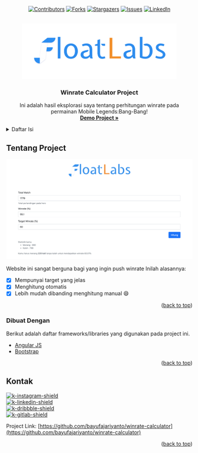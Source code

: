 <div id="top"></div>
<div align="center">

[![Contributors][contributors-shield]][contributors-url]
[![Forks][forks-shield]][forks-url]
[![Stargazers][stars-shield]][stars-url]
[![Issues][issues-shield]][issues-url]
[![LinkedIn][linkedin-shield]][linkedin-url]

</div>

<!-- PROJECT LOGO -->
<br />
<div align="center">
  <a href="https://github.com/bayufajariyanto/winrate-calculator">
    <img src="img/logo_letter.png" alt="Logo Float Labs" height="150">
  </a>

  <h3 align="center">Winrate Calculator Project</h3>

  <p align="center">
    Ini adalah hasil eksplorasi saya tentang perhitungan winrate pada permainan Mobile Legends:Bang-Bang!
    <br />
    <a href="https://bayufajariyanto.github.io/winrate-calculator"><strong>Demo Project »</strong></a>
  </p>
</div>



<!-- DAFTAR ISI -->
<details>
  <summary>Daftar Isi</summary>
  <ol>
    <li>
      <a href="#tentang-project">Tentang Project</a>
      <ul>
        <li><a href="#dibuat-dengan">Dibuat dengan</a></li>
      </ul>
    </li>
    <li>
      <a href="#kontak">Kontak</a>
    </li>
  </ol>
</details>



<!-- TENTANG PROJECT -->
<div id="tentang-project"></div>

## Tentang Project

[![Tampilan Utama][product-screenshot]](https://bayufajariyanto.github.io/winrate-calculator/)

Website ini sangat berguna bagi yang ingin push winrate
Inilah alasannya:
- [x] Mempunyai target yang jelas
- [x] Menghitung otomatis
- [x] Lebih mudah dibanding menghitung manual :smile:

<p align="right">(<a href="#top">back to top</a>)</p>

<div id="dibuat-dengan"></div>

### Dibuat Dengan
Berikut adalah daftar frameworks/libraries yang digunakan pada project ini.

* [Angular JS](https://angularjs.org/)
* [Bootstrap](https://getbootstrap.com)

<p align="right">(<a href="#top">back to top</a>)</p>

<!-- KONTAK -->
<div id="kontak"></div>

## Kontak

[![k-instagram-shield]][k-instagram-url]<br>
[![k-linkedin-shield]][k-linkedin-url]<br>
[![k-dribbble-shield]][k-dribbble-url]<br>
[![k-gitlab-shield]][k-gitlab-url]<br>

Project Link: [https://github.com/bayufajariyanto/winrate-calculator](https://github.com/bayufajariyanto/winrate-calculator)

<p align="right">(<a href="#top">back to top</a>)</p>

<!-- VARIABEL -->
[contributors-shield]: https://img.shields.io/github/contributors/bayufajariyanto/winrate-calculator.svg?style=for-the-badge
[contributors-url]: https://github.com/bayufajariyanto/winrate-calculator/graphs/contributors
[forks-shield]: https://img.shields.io/github/forks/bayufajariyanto/winrate-calculator.svg?style=for-the-badge
[forks-url]: https://github.com/bayufajariyanto/winrate-calculator/network/members
[stars-shield]: https://img.shields.io/github/stars/bayufajariyanto/winrate-calculator.svg?style=for-the-badge
[stars-url]: https://github.com/bayufajariyanto/winrate-calculator/stargazers
[issues-shield]: https://img.shields.io/github/issues/bayufajariyanto/winrate-calculator.svg?style=for-the-badge
[issues-url]: https://github.com/bayufajariyanto/winrate-calculator/issues
[license-shield]: https://img.shields.io/github/license/bayufajariyanto/winrate-calculator.svg?style=for-the-badge
[license-url]: https://github.com/bayufajariyanto/winrate-calculator/blob/master/LICENSE.txt
[linkedin-shield]: https://img.shields.io/badge/-LinkedIn-black.svg?style=for-the-badge&logo=linkedin&colorB=555
[linkedin-url]: https://linkedin.com/in/bayufajariyanto
[k-gmail-shield]: https://img.shields.io/badge/GMail-white.svg?&logo=gmail
[k-gmail-url]: #
[k-instagram-shield]: https://img.shields.io/badge/Instagram-white.svg?&logo=instagram
[k-instagram-url]: http://instagram.com/bayufajariyanto
[k-dribbble-shield]: https://img.shields.io/badge/Dribbble-white.svg?&logo=dribbble
[k-dribbble-url]: http://dribbble.com/bayufajariyanto
[k-linkedin-shield]: https://img.shields.io/badge/LinkedIn-blue.svg?&logo=linkedin
[k-linkedin-url]: https://linkedin.com/in/bayufajariyanto
[k-gitlab-shield]: https://img.shields.io/badge/Gitlab-white.svg?&logo=gitlab
[k-gitlab-url]: https://gitlab.com/bayufajariyanto
[product-screenshot]: img/UI.png
